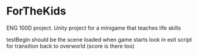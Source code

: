 # ForTheKids
ENG 100D project. Unity project for a minigame that teaches life skills

testBegin should be the scene loaded when game starts
look in exit script for transition back to overworld (score is there too)

